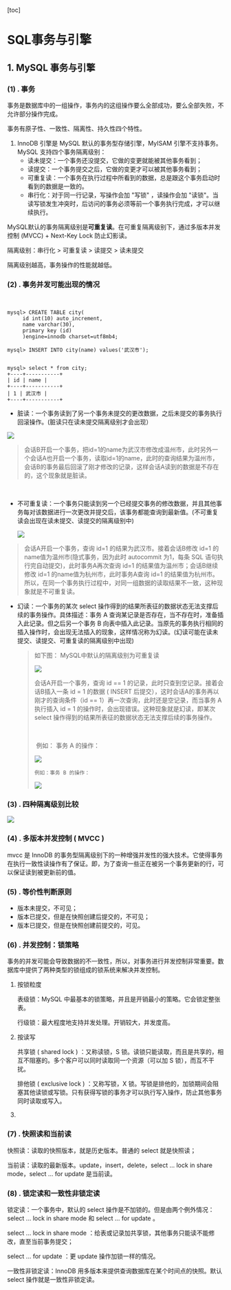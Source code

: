[toc]

# SQL事务与引擎

## 1.  MySQL 事务与引擎

### (1) . 事务

事务是数据库中的一组操作，事务内的这组操作要么全部成功，要么全部失败，不允许部分操作完成。

事务有原子性、一致性、隔离性、持久性四个特性。

1. InnoDB 引擎是 MySQL 默认的事务型存储引擎，MyISAM 引擎不支持事务。MySQL 支持四个事务隔离级别：
    -   读未提交：一个事务还没提交，它做的变更就能被其他事务看到；
    -   读提交：一个事务提交之后，它做的变更才可以被其他事务看到；
    -   可重复读：一个事务在执行过程中所看到的数据，总是跟这个事务启动时看到的数据是一致的。
    -   串行化：对于同一行记录，写操作会加 "写锁" ，读操作会加 "读锁"。当读写锁发生冲突时，后访问的事务必须等前一个事务执行完成，才可以继续执行。

MySQL默认的事务隔离级别是**可重复读**。在可重复隔离级别下，通过多版本并发控制 (MVCC) + Next-Key Lock 防止幻影读。

隔离级别：串行化 > 可重复读 > 读提交 > 读未提交 

隔离级别越高，事务操作的性能就越低。



### (2) . 事务并发可能出现的情况

​	

```mysql
mysql> CREATE TABLE city(
     id int(10) auto_increment,
     name varchar(30),
     primary key (id)
     )engine=innodb charset=utf8mb4;

mysql> INSERT INTO city(name) values('武汉市');


mysql> select * from city;
+----+-----------+
| id | name |
+----+-----------+
| 1 | 武汉市 |
+----+-----------+
```



-   脏读：一个事务读到了另一个事务未提交的更改数据，之后未提交的事务执行回滚操作。(脏读只在读未提交隔离级别才会出现）



![](pictures\dirty_read.png)

>   会话B开启一个事务，把id=1的name为武汉市修改成温州市，此时另外一个会话A也开启一个事务，读取id=1的name，此时的查询结果为温州市，会话B的事务最后回滚了刚才修改的记录，这样会话A读到的数据是不存在的，这个现象就是脏读。

​	

-   不可重复读：一个事务只能读到另一个已经提交事务的修改数据，并且其他事务每对该数据进行一次更改并提交后，该事务都能查询到最新值。(不可重复读会出现在读未提交、读提交的隔离级别中)

    ![](.\pictures\N_read.png)

>   会话A开启一个事务，查询 id=1 的结果为武汉市。接着会话B修改 id=1 的name值为温州市(隐式事务，因为此时 autocommit 为1，每条 SQL 语句执行完自动提交)，此时事务A再次查询 id=1 的结果值为温州市；会话B继续修改 id=1 的name值为杭州市，此时事务A查询 id=1 的结果值为杭州市。所以，在同一个事务执行过程中，对同一组数据的读取结果不一致，这种现象就是不可重复读。



-   幻读：一个事务的某次 select 操作得到的结果所表征的数据状态无法支撑后续的事务操作。具体描述：事务 A 查询某记录是否存在，当不存在时，准备插入此记录。但之后另一个事务 B 向表中插入此记录。当原先的事务执行相同的插入操作时，会出现无法插入的现象，这样情况称为幻读。(幻读可能在读未提交、读提交、可重复读的隔离级别中出现)

    >   如下图： MySQL中默认的隔离级别为可重复读
    >
    >   ![](pictures\pha_1.png)
    >
    >   会话A开启一个事务，查询 id == 1 的记录，此时只查到空记录。接着会话B插入一条 id = 1 的数据 ( INSERT 后提交），这时会话A的事务再以刚才的查询条件（id == 1）再一次查询，此时还是空记录，而当事务 A 执行插入 id = 1 的操作时，会出现错误。这种现象就是幻读，即某次 select 操作得到的结果所表征的数据状态无法支撑后续的事务操作。
    >
    >   ​	
    >
    >   ​	例如： 事务 A 的操作：
    >
    >   ![](.\pictures\pha_2.png)
    >
    >   
    >
    >     例如：事务 B 的操作：
    >
    >   ![](.\pictures\pha_3.png)
    >
    >   
    >
    >   
    >
    >   



### (3) . 四种隔离级别比较

![](pictures\four_isolate.png)

### (4) . 多版本并发控制 ( MVCC )

mvcc 是 InnoDB 的事务型隔离级别下的一种增强并发性的强大技术。它使得事务在执行一致性读操作有了保证。即，为了查询一些正在被另一个事务更新的行，可以保证读到被更新前的值。

### (5) . 等价性判断原则

-   版本未提交，不可见；
-   版本已提交，但是在快照创建后提交的，不可见；
-   版本已提交，但是在快照创建前提交的，可见。

### (6) . 并发控制：锁策略

事务的并发可能会导致数据的不一致性，所以，对事务进行并发控制非常重要。数据库中提供了两种类型的锁组成的锁系统来解决并发控制。

1.  按锁粒度

    表级锁：MySQL 中最基本的锁策略，并且是开销最小的策略。它会锁定整张表。

    行级锁：最大程度地支持并发处理。开销较大，并发度高。

2.  按读写

    共享锁 ( shared lock ) ：又称读锁，S 锁。读锁只能读取，而且是共享的，相互不阻塞的。多个客户可以同时读取同一个资源（可以加 S 锁），而互不干扰。

    排他锁 ( exclusive lock ) ：又称写锁，X 锁。写锁是排他的，加锁期间会阻塞其他读锁或写锁。只有获得写锁的事务才可以执行写入操作，防止其他事务同时读取或写入。

3.  

### (7) . 快照读和当前读

快照读：读取的快照版本，就是历史版本。普通的 select 就是快照读；

当前读：读取的最新版本。update，insert，delete，select ... lock in share mode，select ... for update 是当前读。

### (8) . 锁定读和一致性非锁定读

锁定读：一个事务中，默认的 select 操作是不加锁的。但是由两个例外情况：select ... lock in share mode 和 select ... for update 。

select ... lock in share mode ：给表或记录加共享锁，其他事务只能读不能修改，直至当前事务提交；

select ... for update ：更 update 操作加锁一样的情况。

一致性非锁定读：InnoDB 用多版本来提供查询数据库在某个时间点的快照。默认 select 操作就是一致性非锁定读。

